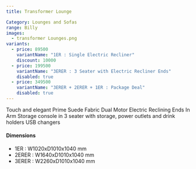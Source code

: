```yaml
---
title: Transformer Lounge

Category: Lounges and Sofas
range: Billy
images:
  - transformer Lounges.png
variants:
  - price: 89500
    variantName: "1ER : Single Electric Recliner"
    discount: 10000
  - price: 199500
    variantName: "3ERER : 3 Seater with Electric Recliner Ends"
    disabled: true
  - price: 349500
    variantName: "3ERER + 2ERER + 1ER : Package Deal"
    disabled: true
---
```


Touch and elegant Prime Suede Fabric
Dual Motor Electric Reclining Ends
In Arm Storage
console in 3 seater with storage, power outlets and drink holders
USB changers

#### Dimensions

* 1ER : W1020xD1010x1040 mm
* 2ERER : W1640xD1010x1040 mm
* 3ERER : W2260xD1010x1040 mm
